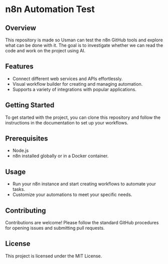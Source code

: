 # n8n Automation Test

## Overview
This repository is made so Usman can test the n8n GitHub tools and explore what can be done with it. The goal is to investigate whether we can read the code and work on the project using AI.

## Features
- Connect different web services and APIs effortlessly.
- Visual workflow builder for creating and managing automation.
- Supports a variety of integrations with popular applications.

## Getting Started
To get started with the project, you can clone this repository and follow the instructions in the documentation to set up your workflows.

## Prerequisites
- Node.js
- n8n installed globally or in a Docker container.

## Usage
- Run your n8n instance and start creating workflows to automate your tasks.
- Customize your automations to meet your specific needs.

## Contributing
Contributions are welcome! Please follow the standard GitHub procedures for opening issues and submitting pull requests.

## License
This project is licensed under the MIT License.

